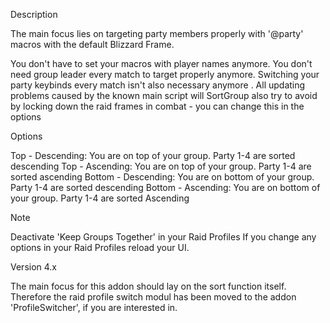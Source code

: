 

Description

The main focus lies on targeting party members properly with '@party' macros with the default Blizzard Frame. 

 

You don't have to set your macros with player names anymore.
You don't need group leader every match to target properly anymore.
Switching your party keybinds every match isn't also necessary anymore .
All updating problems caused by the known main script will SortGroup also try to avoid by locking down the raid frames in combat - you can change this in the options


Options

Top - Descending: You are on top of your group. Party 1-4 are sorted descending
Top - Ascending: You are on top of your group. Party 1-4 are sorted ascending
Bottom - Descending: You are on bottom of your group. Party 1-4 are sorted descending
Bottom - Ascending: You are on bottom of your group. Party 1-4 are sorted Ascending
 

Note

Deactivate 'Keep Groups Together' in your Raid Profiles
If you change any options in your Raid Profiles reload your UI.
 

Version 4.x

The main focus for this addon should lay on the sort function itself. Therefore the raid profile switch modul has been moved to the addon 'ProfileSwitcher', if you are interested in.